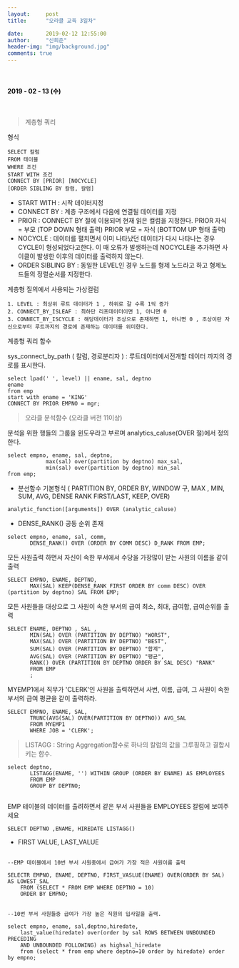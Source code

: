```yaml
---
layout:     post
title:      "오라클 교육 3일차"

date:       2019-02-12 12:55:00
author:     "신희준"
header-img: "img/background.jpg"
comments: true
---
```


<head>
 <meta property="og:type" content="오라클">
 <meta property="og:title" content="오라클">
 <meta property="og:description" content="오라클">
 <meta property="og:url" content="http://shj7242.github.io/2018/09/23/C5/">

 <meta name="twitter:card" content="오라클">
  <meta name="twitter:title" content="오라클">
  <meta name="twitter:description" content="오라클">
  <meta name="FACEBOOK:domain" content="http://shj7242.github.io/2018/09/23/C5/">
  <meta name="facebook:card" content="오라클">
   <meta name="facebook:title" content="오라클">
   <meta name="facebook:description" content="오라클">
   <meta name="facebook:domain" content="http://shj7242.github.io/2018/09/23/C4/">


 </head>

<br>
<H4 style ="font-weight:bold; color:black;"> </H4>

<H4 style ="font-weight:bold; color : black">2019 - 02 - 13 (수)</H4>
<br>


> 계층형 쿼리

형식

~~~
SELECT 칼럼
FROM 테이블
WHERE 조건
START WITH 조건
CONNECT BY [PRIOR] [NOCYCLE]
[ORDER SIBLING BY 칼럼, 칼럼]

~~~

* START WITH : 시작 데이터지정
* CONNECT BY : 계층 구조에서 다음에 연결될 데이터를 지정
* PRIOR : CONNECT BY 절에 이용되며 현재 읽은 컬럼을 지정한다.
          PRIOR 자식 = 부모 (TOP DOWN  형태 출력) 
          PRIOR 부모 = 자식 (BOTTOM UP 형태 출력)
* NOCYCLE : 데이터를 펼치면서 이미 나타났던 데이터가 다시 나타나는 경우 CYCLE이 형성되었다고한다. 이 때 오류가 발생하는데 NOCYCLE을 추가하면 사이클이 발생한 이후의 데이터를 출력하지 않는다.
* ORDER SIBLING BY : 동일한 LEVEL인 경우 노드를 형제 노드라고 하고 형제노드들의 정렬순서를 지정한다.

계층형 질의에서 사용되는 가상컬럼
    
    1. LEVEL : 최상위 루트 데이터가 1 , 하위로 갈 수록 1씩 증가
    2. CONNECT_BY_ISLEAF : 최하단 리프데이터이면 1, 아니면 0
    3. CONNECT_BY_ISCYCLE : 해당데이터가 조상으로 존재하면 1, 아니면 0 , 조상이란 자신으로부터 루트까지의 경로에 존재하는 데이터를 위미한다.
    
계층형 쿼리 함수

sys_connect_by_path ( 칼럼, 경로분리자 ) : 루트데이터에서전개할 데이터 까지의 경로를 표시한다.


~~~
select lpad(' ', level) || ename, sal, deptno
ename
from emp
start with ename = 'KING'
CONNECT BY PRIOR EMPNO = mgr;

~~~


> 오라클 분석함수 (오라클 버전 11이상)

분석을 위한 행들의 그룹을 윈도우라고 부르며  analytics_caluse(OVER 절)에서 정의한다.

~~~
select empno, ename, sal, deptno,
            max(sal) over(partition by deptno) max_sal,
            min(sal) over(partition by deptno) min_sal
from emp;
~~~


* 분선함수 기본형식 ( PARTITION BY, ORDER BY, WINDOW 구, MAX , MIN, SUM, AVG, DENSE RANK FIRST/LAST, KEEP, OVER)

~~~
analytic_function([arguments]) OVER (analytic_caluse)
~~~

* DENSE_RANK() 공동 순위 존재

~~~
select empno, ename, sal, comm,
       DENSE_RANK() OVER (ORDER BY COMM DESC) D_RANK FROM EMP;
~~~

모든 사원출력 하면서 자신이 속한 부서에서 수당을 가장많이 받는 사원의 이름을 같이 출력

~~~
SELECT EMPNO, ENAME, DEPTNO,
       MAX(SAL) KEEP(DENSE_RANK FIRST ORDER BY comm DESC) OVER (partition by deptno) SAL FROM EMP;
~~~

모든 사원들을 대상으로 그 사원이 속한 부서의 급여 최소, 최대, 급여합, 급여순위를 출력

~~~
SELECT ENAME, DEPTNO , SAL ,
       MIN(SAL) OVER (PARTITION BY DEPTNO) "WORST",
       MAX(SAL) OVER (PARTITION BY DEPTNO) "BEST",
       SUM(SAL) OVER (PARTITION BY DEPTNO) "합계",
       AVG(SAL) OVER (PARTITION BY DEPTNO) "평균",
       RANK() OVER (PARTITION BY DEPTNO ORDER BY SAL DESC) "RANK"
       FROM EMP
       ;
~~~

MYEMP1에서 직무가 'CLERK'인 사원을 출력하면서 사번, 이름, 급여, 그 사원이 속한 부서의 급여 평균을 같이 출력하라.

~~~
SELECT EMPNO, ENAME, SAL,
       TRUNC(AVG(SAL) OVER(PARTITION BY DEPTNO)) AVG_SAL 
       FROM MYEMP1
       WHERE JOB = 'CLERK';
~~~

> LISTAGG : String Aggregation함수로 하나의 칼럼의 값을 그루핑하고 결합시키는 함수.

~~~
select deptno,
       LISTAGG(ENAME, '') WITHIN GROUP (ORDER BY ENAME) AS EMPLOYEES
       FROM EMP
       GROUP BY DEPTNO;
       
~~~

EMP 테이블의 데이터를 출려하면서 같은 부서 사원들을 EMPLOYEES 칼럼에 보여주세요

~~~
SELECT DEPTNO ,ENAME, HIREDATE LISTAGG()
~~~

* FIRST VALUE, LAST_VALUE

~~~

--EMP 테이블에서 10번 부서 사원중에서 급여가 가장 적은 사원이름 출력

SELECTR EMPNO, ENAME, DEPTNO, FIRST_VASLUE(ENAME) OVER(ORDER BY SAL) AS LOWEST_SAL
    FROM (SELECT * FROM EMP WHERE DEPTNO = 10)
    ORDER BY EMPNO;
    
    
--10번 부서 사원들중 급여가 가장 높은 직원의 입사일을 출력. 

select empno, ename, sal,deptno,hiredate,        
    last_value(hiredate) over(order by sal ROWS BETWEEN UNBOUNDED PRECEDING 
    AND UNBOUNDED FOLLOWING) as highsal_hiredate 
    from (select * from emp where deptno=10 order by hiredate) order by empno;     
~~~

